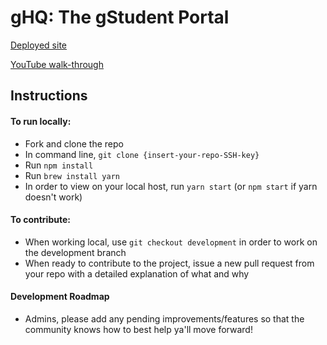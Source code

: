 # gHQ: The gStudent Portal

[Deployed site](https://galvanize-hq.firebaseapp.com/hq/26)

[YouTube walk-through](https://youtu.be/EAK5nqIcGGo)

## Instructions

#### To run locally:
- Fork and clone the repo
- In command line, `git clone {insert-your-repo-SSH-key}`
- Run `npm install`
- Run `brew install yarn`
- In order to view on your local host, run `yarn start` (or `npm start` if yarn doesn't work)

#### To contribute:
- When working local, use `git checkout development` in order to work on the development branch
- When ready to contribute to the project, issue a new pull request from your repo with a detailed explanation of what and why

#### Development Roadmap
- Admins, please add any pending improvements/features so that the community knows how to best help ya'll move forward!
